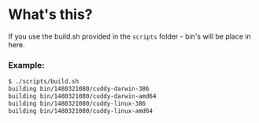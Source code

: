 # What's this?

If you use the build.sh provided in the `scripts` folder - bin's will be place in here.

### Example:

```bash
$ ./scripts/build.sh
building bin/1480321080/cuddy-darwin-386
building bin/1480321080/cuddy-darwin-amd64
building bin/1480321080/cuddy-linux-386
building bin/1480321080/cuddy-linux-amd64
```
